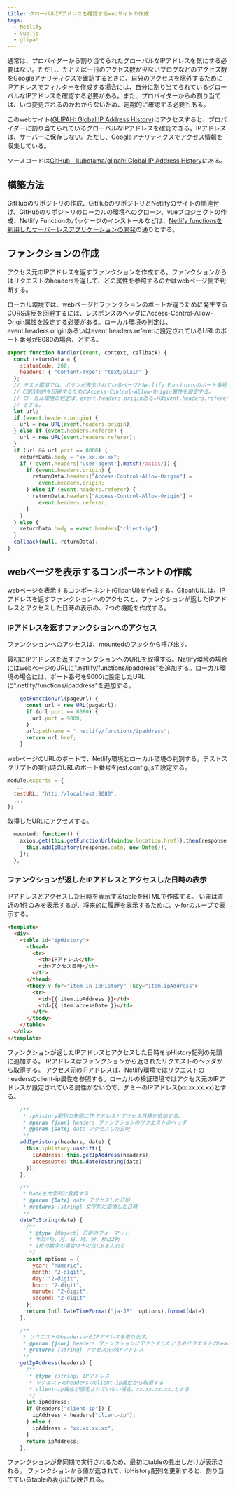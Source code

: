 ```yaml
---
title: グローバルIPアドレスを確認するwebサイトの作成
tags:
  - Netlify
  - Vue.js
  - glipah
---
```


通常は、プロバイダーから割り当てられたグローバルなIPアドレスを気にする必要はない。ただし、たとえば一日のアクセス数が少ないブログなどのアクセス数をGoogleアナリティクスで確認するときに、自分のアクセスを除外するためにIPアドレスでフィルターを作成する場合には、自分に割り当てられているグローバルなIPアドレスを確認する必要がある。また、プロバイダーからの割り当ては、いつ変更されるのかわからないため、定期的に確認する必要もある。

このwebサイト([GLIPAH: Global IP Address History](https://glipah.netlify.app/))にアクセスすると、プロバイダーに割り当てられているグローバルなIPアドレスを確認できる。IPアドレスは、サーバーに保存しない。ただし、Googleアナリティクスでアクセス情報を収集している。

ソースコードは[GitHub \- kubotama/glipah: Global IP Address History](https://github.com/kubotama/glipah)にある。

## 構築方法

GitHubのリポジトリの作成、GitHubのリポジトリとNetlifyのサイトの関連付け、GitHubのリポジトリのローカルの環境へのクローン、vueプロジェクトの作成、Netlify Functionのパッケージのインストールなどは、[Netlify functionsを利用したサーバーレスアプリケーションの開発](https://omoitsuki.netlify.app/2020/04/17/functions/)の通りとする。

## ファンクションの作成

アクセス元のIPアドレスを返すファンクションを作成する。ファンクションからはリクエストのheadersを返して、どの属性を参照するのかはwebページ側で判断する。

ローカル環境では、webページとファンクションのポートが違うために発生するCORS違反を回避するには、レスポンスのヘッダにAccess-Control-Allow-Origin属性を設定する必要がある。ローカル環境の判定は、event.headers.originあるいはevent.headers.refererに設定されているURLのポート番号が8080の場合、とする。

```javascript
export function handler(event, context, callback) {
  const returnData = {
    statusCode: 200,
    headers: { "Content-Type": "text/plain" }
  };
  // テスト環境では、ボタンが表示されているページとNetlify Functionsのポート番号が違うためCORS制約に違反する。
  // CORS制約を回避するためにAccess-Control-Allow-Origin属性を設定する。
  // ローカル環境の判定は、event.headers.originあるいはevent.headers.refererに設定されているURLのポート番号が8080の場合、
  // とする。
  let url;
  if (event.headers.origin) {
    url = new URL(event.headers.origin);
  } else if (event.headers.referer) {
    url = new URL(event.headers.referer);
  }
  if (url && url.port == 8080) {
    returnData.body = "xx.xx.xx.xx";
    if (!event.headers["user-agent"].match(/axios/)) {
      if (event.headers.origin) {
        returnData.headers["Access-Control-Allow-Origin"] =
          event.headers.origin;
      } else if (event.headers.referer) {
        returnData.headers["Access-Control-Allow-Origin"] =
          event.headers.referer;
      }
    }
  } else {
    returnData.body = event.headers["client-ip"];
  }
  callback(null, returnData);
}
```

## webページを表示するコンポーネントの作成

webページを表示するコンポーネント(GlipahUi)を作成する。GlipahUiには、IPアドレスを返すファンクションへのアクセスと、ファンクションが返したIPアドレスとアクセスした日時の表示の、2つの機能を作成する。

### IPアドレスを返すファンクションへのアクセス

ファンクションへのアクセスは、mountedのフックから呼び出す。

最初にIPアドレスを返すファンクションへのURLを取得する。Netlify環境の場合にはwebページのURLに".netlify/functions/ipaddress"を追加する。ローカル環境の場合には、ポート番号を9000に設定したURLに".netlify/functions/ipaddress"を追加する。

```javascript
    getFunctionUrl(pageUrl) {
      const url = new URL(pageUrl);
      if (url.port == 8080) {
        url.port = 9000;
      }
      url.pathname = ".netlify/functions/ipaddress";
      return url.href;
    }
```

webページのURLのポートで、Netlify環境とローカル環境の判別する。テストスクリプトの実行時のURLのポート番号をjest.config.jsで設定する。

```javascript
module.exports = {
  ...
  testURL: "http://localhost:8080",
  ...
};
```

取得したURLにアクセスする。

```javascript
  mounted: function() {
    axios.get(this.getFunctionUrl(window.location.href)).then(response => {
      this.addIpHistory(response.data, new Date());
    });
  },
```

### ファンクションが返したIPアドレスとアクセスした日時の表示

IPアドレスとアクセスした日時を表示するtableをHTMLで作成する。
いまは直近の1件のみを表示するが、将来的に履歴を表示するために、v-forのループで表示する。

```html
<template>
  <div>
    <table id="ipHistory">
      <thead>
        <tr>
          <th>IPアドレス</th>
          <th>アクセス日時</th>
        </tr>
      </thead>
      <tbody v-for="item in ipHistory" :key="item.ipAddress">
        <tr>
          <td>{{ item.ipAddress }}</td>
          <td>{{ item.accessDate }}</td>
        </tr>
      </tbody>
    </table>
  </div>
</template>
```

ファンクションが返したIPアドレスとアクセスした日時をipHistory配列の先頭に追加する。
IPアドレスはファンクションから返されたリクエストのヘッダから取得する。
アクセス元のIPアドレスは、Netlify環境ではリクエストのheadersのclient-ip属性を参照する。ローカルの検証環境ではアクセス元のIPアドレスが設定されている属性がないので、ダミーのIPアドレス(xx.xx.xx.xx)とする。

```javascript
    /**
     * ipHistory配列の先頭にIPアドレスとアクセス日時を追加する。
     * @param {json} headers ファンクションのリクエストのヘッダ
     * @param {Date} date アクセスした日時
     */
    addIpHistory(headers, date) {
      this.ipHistory.unshift({
        ipAddress: this.getIpAddress(headers),
        accessDate: this.dateToString(date)
      });
    },

    /**
     * Dateを文字列に変換する
     * @param {Date} date アクセスした日時
     * @returns {string} 文字列に変換した日時
     */
    dateToString(date) {
      /**
       * @type {Object} 日時のフォーマット
       * 年は4桁、月、日、時、分、秒は2桁
       * 1桁の数字の場合は十の位に0を入れる
       */
      const options = {
        year: "numeric",
        month: "2-digit",
        day: "2-digit",
        hour: "2-digit",
        minute: "2-digit",
        second: "2-digit"
      };
      return Intl.DateTimeFormat("ja-JP", options).format(date);
    },

    /**
     * リクエストのheadersからIPアドレスを取り出す。
     * @param {json} headers ファンクションにアクセスしたときのリクエストのheaders
     * @returns {string} アクセス元のIPアドレス
     */
    getIpAddress(headers) {
      /**
       * @type {string} IPアドレス
       * リクエストのheadersのclient-ip属性から取得する
       * client-ip属性が設定されていない場合、xx.xx.xx.xx.とする
       */
      let ipAddress;
      if (headers["client-ip"]) {
        ipAddress = headers["client-ip"];
      } else {
        ipAddress = "xx.xx.xx.xx";
      }
      return ipAddress;
    },
```

ファンクションが非同期で実行されるため、最初にtableの見出しだけが表示される。
ファンクションから値が返されて、ipHistory配列を更新すると、割り当てているtableの表示に反映される。

